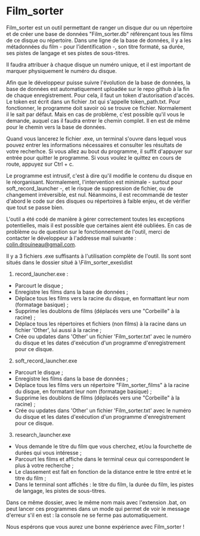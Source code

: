 # Film_sorter


Film_sorter est un outil permettant de ranger un disque dur ou un répertoire et de créer une base de données "Film_sorter.db" référençant tous les films de ce disque ou répertoire.
Dans une ligne de la base de données, il y a les métadonnées du film - pour l'identification -, son titre formaté, sa durée, ses pistes de langage et ses pistes de sous-titres.

Il faudra attribuer à chaque disque un numéro unique, et il est important de marquer physiquement le numéro du disque.

Afin que le développeur puisse suivre l'évolution de la base de données, la base de données est automatiquement uploadée sur le repo github à la fin de chaque enregistrement. Pour cela, il faut un token d'autorisation d'accès. Le token est écrit dans un fichier .txt qui s'appelle token_path.txt. Pour fonctionner, le programme doit savoir où se trouve ce fichier. Normalement il le sait par défaut. Mais en cas de problème, c'est possible qu'il vous le demande, auquel cas il faudra entrer le chemin complet.
Il en est de même pour le chemin vers la base de données.

Quand vous lancerez le fichier .exe, un terminal s'ouvre dans lequel vous pouvez entrer les informations nécessaires et consulter les résultats de votre recherhce. Si vous allez au bout du programme, il suffit d'appuyer sur entrée pour quitter le programme. Si vous voulez le quittez en cours de route, appuyez sur Ctrl + c.

Le programme est intrusif, c'est à dire qu'il modifie le contenu du disque en le réorganisant. Normalement, l'intervention est minimale - surtout pour soft_record_launcher -, et le risque de suppression de fichier, ou de changement irréversible, est nul. Néanmoins, il est recommandé de tester d'abord le code sur des disques ou répertoires à faible enjeu, et de vérifier que tout se passe bien.

L'outil a été codé de manière à gérer correctement toutes les exceptions potentielles, mais il est possible que certaines aient été oubliées. En cas de problème ou de question sur le fonctionnement de l'outil, merci de contacter le développeur à l'addresse mail suivante : colin.drouineau@gmail.com.


Il y a 3 fichiers .exe suffisants à l'utilisation complète de l'outil. Ils sont sont situés dans le dossier situé à \Film_sorter_exes\dist

1) record_launcher.exe :
  - Parcourt le disque ;
  - Enregistre les films dans la base de données ;
  - Déplace tous les films vers la racine du disque, en formattant leur nom (formatage basique) ;
  - Supprime les doublons de films (déplacés vers une "Corbeille" à la racine) ;
  - Déplace tous les répertoires et fichiers (non films) à la racine dans un fichier 'Other', lui aussi à la racine ;
  - Crée ou updates dans 'Other' un fichier 'Film_sorter.txt' avec le numéro du disque et les dates d'exécution d'un programme d'enregistrement pour ce disque.

2) soft_record_launcher.exe
  - Parcourt le disque ;
  - Enregistre les films dans la base de données ;
  - Déplace tous les films vers un répertoire "Film_sorter_films" à la racine du disque, en formatant leur nom (formatage basique) ;
  - Supprime les doublons de films (déplacés vers une "Corbeille" à la racine) ;
  - Crée ou updates dans 'Other' un fichier 'Film_sorter.txt' avec le numéro du disque et les dates d'exécution d'un programme d'enregistrement pour ce disque.

3) research_launcher.exe
  - Vous demande le titre du film que vous cherchez, et/ou la fourchette de durées qui vous intéresse ;
  - Parcourt les films et affiche dans le terminal ceux qui correspondent le plus à votre recherche ;
  - Le classement est fait en fonction de la distance entre le titre entré et le titre du film ;
  - Dans le terminal sont affichés : le titre du film, la durée du film, les pistes de langage, les pistes de sous-titres.

Dans ce même dossier, avec le même nom mais avec l'extension .bat, on peut lancer ces programmes dans un mode qui permet de voir le message d'erreur s'il en est : la console ne se ferme pas automatiquement.


Nous espérons que vous aurez une bonne expérience avec Film_sorter !
